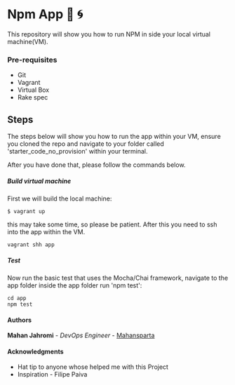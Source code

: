 # Npm App :monkey: :cyclone:
This repository will show you how to run NPM in side your local virtual machine(VM).    

### Pre-requisites

- Git
- Vagrant
- Virtual Box
- Rake spec

## Steps
The steps below will show you how to run the app within your VM, ensure you cloned the repo and navigate to your folder called 'starter_code_no_provision' within your terminal.

After you have done that, please follow the commands below.

##### Build virtual machine
First we will build the local machine:
```
$ vagrant up
```
this may take some time, so please be patient.
After this you need to ssh into the app within the VM.
```
vagrant shh app
```

##### Test
Now run the basic test that uses the Mocha/Chai framework, navigate to the app folder inside the app folder run 'npm test':

```
cd app
npm test
```

#### Authors

**Mahan Jahromi** - *DevOps Engineer* - [Mahansparta](https://github.com/Mahansparta)

#### Acknowledgments

* Hat tip to anyone whose helped me with this Project
* Inspiration  - Filipe Paiva
